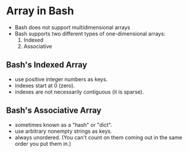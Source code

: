 # Array in Bash

- Bash does not support multidimensional arrays
- Bash supports two different types of one-dimensional arrays:
    1. Indexed
    2. Associative

## Bash's Indexed Array

- use positive integer numbers as keys.
- indexes start at 0 (zero).
- indexes are not necessarily contiguous (it is sparse).
 
## Bash's Associative Array

- sometimes known as a "hash" or "dict".
- use arbitrary nonempty strings as keys.
- always unordered. (You can't count on them coming out in the same order you put them in.)